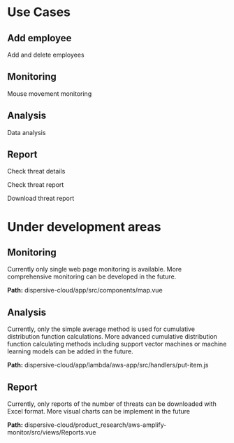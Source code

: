 # Use Cases

## Add employee

Add and delete employees

## Monitoring

Mouse movement monitoring

## Analysis

Data analysis

## Report

Check threat details

Check threat report

Download threat report

# Under development areas

## Monitoring

Currently only single web page monitoring is available. More comprehensive monitoring can be developed in the future.

**Path:** dispersive-cloud/app/src/components/map.vue

## Analysis

Currently, only the simple average method is used for cumulative distribution function calculations. More advanced cumulative distribution function calculating methods including support vector machines or machine learning models can be added in the future.

**Path:** dispersive-cloud/app/lambda/aws-app/src/handlers/put-item.js

## Report

Currently, only reports of the number of threats can be downloaded with Excel format. More visual charts can be implement in the future

**Path:** dispersive-cloud/product\_research/aws-amplify-monitor/src/views/Reports.vue